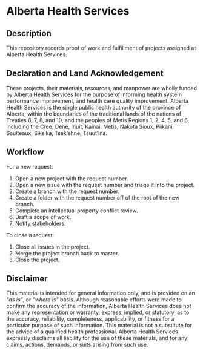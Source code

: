 # Alberta Health Services

## Description
This repository records proof of work and fulfillment of projects assigned at Alberta Health Services.

## Declaration and Land Acknowledgement
These projects, their materials, resources, and manpower are wholly funded by Alberta Health Services for the purpose of informing health system performance improvement, and health care quality improvement. Alberta Health Services is the single public health authority of the province of Alberta, within the boundaries of the traditional lands of the nations of Treaties 6, 7, 8, and 10, and the peoples of Metis Regions 1, 2, 4, 5, and 6, including the Cree, Dene, Inuit, Kainai, Metis, Nakota Sioux, Piikani, Saulteaux, Siksika, Tsek’ehne, Tsuut’ina.

## Workflow
For a new request:

1. Open a new project with the request number.
2. Open a new issue with the request number and triage it into the project.
3. Create a branch with the request number.
4. Create a folder with the request number off of the root of the new branch.
5. Complete an intellectual property conflict review.
6. Draft a scope of work.
7. Notify stakeholders.

To close a request:

1. Close all issues in the project.
2. Merge the project branch back to master.
3. Close the project.

## Disclaimer
This material is intended for general information only, and is provided on an *"as is"*, or *"where is"* basis. Although reasonable efforts were made to confirm the accuracy of the information, Alberta Health Services does not make any representation or warranty, express, implied, or statutory, as to the accuracy, reliability, completeness, applicability, or fitness for a particular purpose of such information. This material is not a substitute for the advice of a qualified health professional. Alberta Health Services expressly disclaims all liability for the use of these materials, and for any claims, actions, demands, or suits arising from such use.
